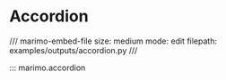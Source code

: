 # Accordion

/// marimo-embed-file
    size: medium
    mode: edit
    filepath: examples/outputs/accordion.py
///

::: marimo.accordion
